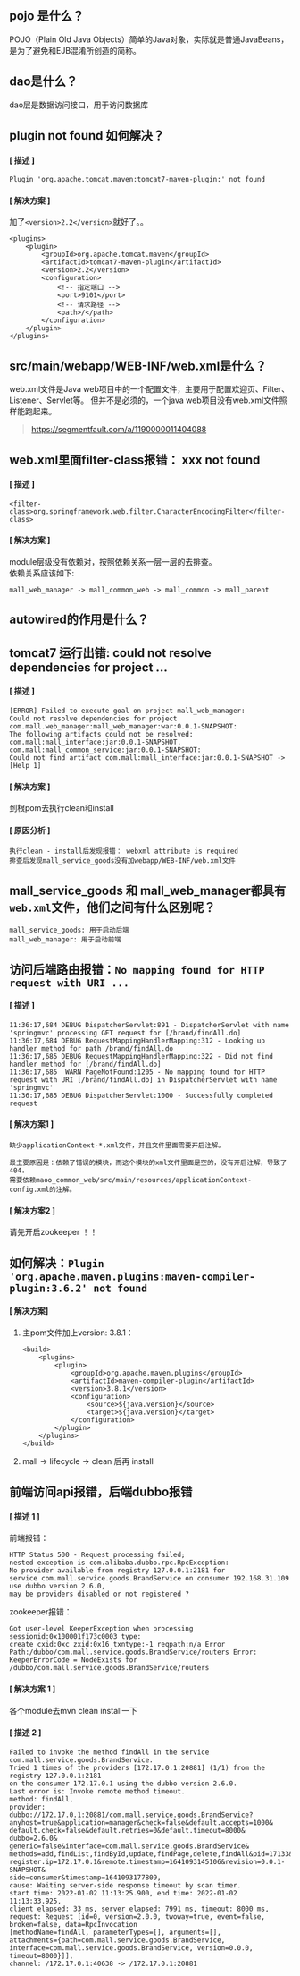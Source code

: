 ## pojo 是什么？
POJO（Plain Old Java Objects）简单的Java对象，实际就是普通JavaBeans，是为了避免和EJB混淆所创造的简称。

## dao是什么？
dao层是数据访问接口，用于访问数据库

## plugin not found 如何解决？
#### [ 描述 ]
```
Plugin 'org.apache.tomcat.maven:tomcat7-maven-plugin:' not found
``` 
#### [ 解决方案 ]
加了`<version>2.2</version>`就好了。。
```
<plugins>
    <plugin>
        <groupId>org.apache.tomcat.maven</groupId>
        <artifactId>tomcat7-maven-plugin</artifactId>
        <version>2.2</version>
        <configuration>
            <!-- 指定端口 -->
            <port>9101</port>
            <!-- 请求路径 -->
            <path>/</path>
        </configuration>
    </plugin>
</plugins>
```

## src/main/webapp/WEB-INF/web.xml是什么？
web.xml文件是Java web项目中的一个配置文件，主要用于配置欢迎页、Filter、Listener、Servlet等。
但并不是必须的，一个java web项目没有web.xml文件照样能跑起来。
> https://segmentfault.com/a/1190000011404088

## web.xml里面filter-class报错： xxx not found
#### [ 描述 ]
```
<filter-class>org.springframework.web.filter.CharacterEncodingFilter</filter-class>
```

#### [ 解决方案 ]
module层级没有依赖对，按照依赖关系一层一层的去排查。  
依赖关系应该如下:
```
mall_web_manager -> mall_common_web -> mall_common -> mall_parent
```

## autowired的作用是什么？

## tomcat7 运行出错: could not resolve dependencies for project ...
#### [ 描述 ]
```
[ERROR] Failed to execute goal on project mall_web_manager: 
Could not resolve dependencies for project com.mall.web_manager:mall_web_manager:war:0.0.1-SNAPSHOT: 
The following artifacts could not be resolved: 
com.mall:mall_interface:jar:0.0.1-SNAPSHOT, com.mall:mall_common_service:jar:0.0.1-SNAPSHOT: 
Could not find artifact com.mall:mall_interface:jar:0.0.1-SNAPSHOT -> [Help 1]
```

#### [ 解决方案 ]
到根pom去执行clean和install

#### [ 原因分析 ]
```
执行clean - install后发现报错： webxml attribute is required
排查后发现mall_service_goods没有加webapp/WEB-INF/web.xml文件
```

## mall_service_goods 和 mall_web_manager都具有`web.xml`文件，他们之间有什么区别呢？
```
mall_service_goods: 用于启动后端
mall_web_manager: 用于启动前端
```

## 访问后端路由报错：`No mapping found for HTTP request with URI ...`

#### [ 描述 ]
```
11:36:17,684 DEBUG DispatcherServlet:891 - DispatcherServlet with name 'springmvc' processing GET request for [/brand/findAll.do]
11:36:17,684 DEBUG RequestMappingHandlerMapping:312 - Looking up handler method for path /brand/findAll.do
11:36:17,685 DEBUG RequestMappingHandlerMapping:322 - Did not find handler method for [/brand/findAll.do]
11:36:17,685  WARN PageNotFound:1205 - No mapping found for HTTP request with URI [/brand/findAll.do] in DispatcherServlet with name 'springmvc'
11:36:17,685 DEBUG DispatcherServlet:1000 - Successfully completed request
```

#### [ 解决方案1 ]
```
缺少applicationContext-*.xml文件，并且文件里面需要开启注解。

最主要原因是：依赖了错误的模块，而这个模块的xml文件里面是空的，没有开启注解，导致了404.
需要依赖maoo_common_web/src/main/resources/applicationContext-config.xml的注解。
```
#### [ 解决方案2 ]
请先开启zookeeper ！！

## 如何解决：`Plugin 'org.apache.maven.plugins:maven-compiler-plugin:3.6.2' not found `

#### [ 解决方案]

1. 主pom文件加上version: 3.8.1：
    ```
    <build>
        <plugins>
            <plugin>
                <groupId>org.apache.maven.plugins</groupId>
                <artifactId>maven-compiler-plugin</artifactId>
                <version>3.8.1</version>
                <configuration>
                    <source>${java.version}</source>
                    <target>${java.version}</target>
                </configuration>
            </plugin>
        </plugins>
    </build>
    ```
2. mall -> lifecycle -> clean 后再 install

## 前端访问api报错，后端dubbo报错
#### [ 描述 1 ]
前端报错：
```
HTTP Status 500 - Request processing failed; 
nested exception is com.alibaba.dubbo.rpc.RpcException: 
No provider available from registry 127.0.0.1:2181 for 
service com.mall.service.goods.BrandService on consumer 192.168.31.109 use dubbo version 2.6.0, 
may be providers disabled or not registered ?
```
zookeeper报错：
```
Got user-level KeeperException when processing sessionid:0x100001f173c0003 type:
create cxid:0xc zxid:0x16 txntype:-1 reqpath:n/a Error Path:/dubbo/com.mall.service.goods.BrandService/routers Error:
KeeperErrorCode = NodeExists for /dubbo/com.mall.service.goods.BrandService/routers
```

#### [ 解决方案 1 ]
各个module去mvn clean install一下

#### [ 描述 2 ]
```
Failed to invoke the method findAll in the service com.mall.service.goods.BrandService. 
Tried 1 times of the providers [172.17.0.1:20881] (1/1) from the registry 127.0.0.1:2181 
on the consumer 172.17.0.1 using the dubbo version 2.6.0. 
Last error is: Invoke remote method timeout. 
method: findAll, 
provider: dubbo://172.17.0.1:20881/com.mall.service.goods.BrandService?
anyhost=true&application=manager&check=false&default.accepts=1000&
default.check=false&default.retries=0&default.timeout=8000&
dubbo=2.6.0&
generic=false&interface=com.mall.service.goods.BrandService&
methods=add,findList,findById,update,findPage,delete,findAll&pid=17133&
register.ip=172.17.0.1&remote.timestamp=1641093145106&revision=0.0.1-SNAPSHOT&
side=consumer&timestamp=1641093177809, 
cause: Waiting server-side response timeout by scan timer. 
start time: 2022-01-02 11:13:25.900, end time: 2022-01-02 11:13:33.925, 
client elapsed: 33 ms, server elapsed: 7991 ms, timeout: 8000 ms, 
request: Request [id=0, version=2.0.0, twoway=true, event=false, broken=false, data=RpcInvocation 
[methodName=findAll, parameterTypes=[], arguments=[], 
attachments={path=com.mall.service.goods.BrandService, interface=com.mall.service.goods.BrandService, version=0.0.0, timeout=8000}]], 
channel: /172.17.0.1:40638 -> /172.17.0.1:20881
```